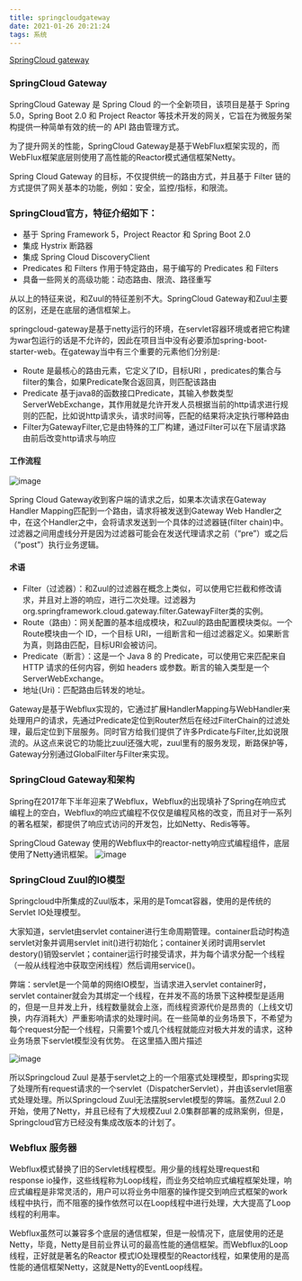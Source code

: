 ```yaml
---
title: springcloudgateway
date: 2021-01-26 20:21:24
tags: 系统
---
```


[SpringCloud gateway](https://www.cnblogs.com/crazymakercircle/p/11704077.html)

### SpringCloud Gateway 

SpringCloud Gateway 是 Spring Cloud 的一个全新项目，该项目是基于 Spring 5.0，Spring Boot 2.0 和 Project Reactor 等技术开发的网关，它旨在为微服务架构提供一种简单有效的统一的 API 路由管理方式。

为了提升网关的性能，SpringCloud Gateway是基于WebFlux框架实现的，而WebFlux框架底层则使用了高性能的Reactor模式通信框架Netty。

Spring Cloud Gateway 的目标，不仅提供统一的路由方式，并且基于 Filter 链的方式提供了网关基本的功能，例如：安全，监控/指标，和限流。

### SpringCloud官方，特征介绍如下：
- 基于 Spring Framework 5，Project Reactor 和 Spring Boot 2.0
- 集成 Hystrix 断路器
- 集成 Spring Cloud DiscoveryClient
- Predicates 和 Filters 作用于特定路由，易于编写的 Predicates 和 Filters
- 具备一些网关的高级功能：动态路由、限流、路径重写

从以上的特征来说，和Zuul的特征差别不大。SpringCloud Gateway和Zuul主要的区别，还是在底层的通信框架上。


springcloud-gateway是基于netty运行的环境，在servlet容器环境或者把它构建为war包运行的话是不允许的，因此在项目当中没有必要添加spring-boot-starter-web。在gateway当中有三个重要的元素他们分别是:

- Route 是最核心的路由元素，它定义了ID，目标URI ，predicates的集合与filter的集合，如果Predicate聚合返回真，则匹配该路由
- Predicate 基于java8的函数接口Predicate，其输入参数类型ServerWebExchange，其作用就是允许开发人员根据当前的http请求进行规则的匹配，比如说http请求头，请求时间等，匹配的结果将决定执行哪种路由
- Filter为GatewayFilter,它是由特殊的工厂构建，通过Filter可以在下层请求路由前后改变http请求与响应

#### 工作流程

![image](https://cloud.spring.io/spring-cloud-gateway/reference/html/images/spring_cloud_gateway_diagram.png)

Spring Cloud Gateway收到客户端的请求之后，如果本次请求在Gateway Handler Mapping匹配到一个路由，请求将被发送到Gateway Web Handler之中，在这个Handler之中，会将请求发送到一个具体的过滤器链(filter chain)中。过滤器之间用虚线分开是因为过滤器可能会在发送代理请求之前（“pre”）或之后（“post”）执行业务逻辑。


#### 术语
- Filter（过滤器）：和Zuul的过滤器在概念上类似，可以使用它拦截和修改请求，并且对上游的响应，进行二次处理。过滤器为org.springframework.cloud.gateway.filter.GatewayFilter类的实例。
- Route（路由）：网关配置的基本组成模块，和Zuul的路由配置模块类似。一个Route模块由一个 ID，一个目标 URI，一组断言和一组过滤器定义。如果断言为真，则路由匹配，目标URI会被访问。
- Predicate（断言）：这是一个 Java 8 的 Predicate，可以使用它来匹配来自 HTTP 请求的任何内容，例如 headers 或参数。断言的输入类型是一个 ServerWebExchange。
- 地址(Uri)：匹配路由后转发的地址。

Gateway是基于Webflux实现的，它通过扩展HandlerMapping与WebHandler来处理用户的请求，先通过Predicate定位到Router然后在经过FilterChain的过滤处理，最后定位到下层服务。同时官方给我们提供了许多Prdicate与Filter,比如说限流的。从这点来说它的功能比zuul还强大呢，zuul里有的服务发现，断路保护等，Gateway分别通过GlobalFilter与Filter来实现。

### SpringCloud Gateway和架构

Spring在2017年下半年迎来了Webflux，Webflux的出现填补了Spring在响应式编程上的空白，Webflux的响应式编程不仅仅是编程风格的改变，而且对于一系列的著名框架，都提供了响应式访问的开发包，比如Netty、Redis等等。

SpringCloud Gateway 使用的Webflux中的reactor-netty响应式编程组件，底层使用了Netty通讯框架。
![image](https://upload-images.jianshu.io/upload_images/19816137-8758f092be21e6f7.gif?imageMogr2/auto-orient/strip)

###  SpringCloud Zuul的IO模型
Springcloud中所集成的Zuul版本，采用的是Tomcat容器，使用的是传统的Servlet IO处理模型。

大家知道，servlet由servlet container进行生命周期管理。container启动时构造servlet对象并调用servlet init()进行初始化；container关闭时调用servlet destory()销毁servlet；container运行时接受请求，并为每个请求分配一个线程（一般从线程池中获取空闲线程）然后调用service()。

弊端：servlet是一个简单的网络IO模型，当请求进入servlet container时，servlet container就会为其绑定一个线程，在并发不高的场景下这种模型是适用的，但是一旦并发上升，线程数量就会上涨，而线程资源代价是昂贵的（上线文切换，内存消耗大）严重影响请求的处理时间。在一些简单的业务场景下，不希望为每个request分配一个线程，只需要1个或几个线程就能应对极大并发的请求，这种业务场景下servlet模型没有优势。
在这里插入图片描述

![image](https://upload-images.jianshu.io/upload_images/19816137-bb466f6b0135bb71?imageMogr2/auto-orient/strip%7CimageView2/2/w/1240)

所以Springcloud Zuul 是基于servlet之上的一个阻塞式处理模型，即spring实现了处理所有request请求的一个servlet（DispatcherServlet），并由该servlet阻塞式处理处理。所以Springcloud Zuul无法摆脱servlet模型的弊端。虽然Zuul 2.0开始，使用了Netty，并且已经有了大规模Zuul 2.0集群部署的成熟案例，但是，Springcloud官方已经没有集成改版本的计划了。

### Webflux 服务器
Webflux模式替换了旧的Servlet线程模型。用少量的线程处理request和response io操作，这些线程称为Loop线程，而业务交给响应式编程框架处理，响应式编程是非常灵活的，用户可以将业务中阻塞的操作提交到响应式框架的work线程中执行，而不阻塞的操作依然可以在Loop线程中进行处理，大大提高了Loop线程的利用率。

Webflux虽然可以兼容多个底层的通信框架，但是一般情况下，底层使用的还是Netty，毕竟，Netty是目前业界认可的最高性能的通信框架。而Webflux的Loop线程，正好就是著名的Reactor 模式IO处理模型的Reactor线程，如果使用的是高性能的通信框架Netty，这就是Netty的EventLoop线程。


